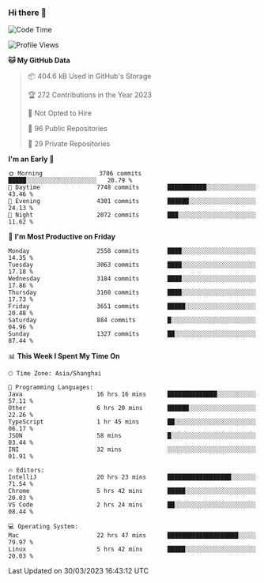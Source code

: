 ### Hi there 👋

<!--
**qbosen/qbosen** is a ✨ _special_ ✨ repository because its `README.md` (this file) appears on your GitHub profile.

Here are some ideas to get you started:

- 🔭 I’m currently working on ...
- 🌱 I’m currently learning ...
- 👯 I’m looking to collaborate on ...
- 🤔 I’m looking for help with ...
- 💬 Ask me about ...
- 📫 How to reach me: ...
- 😄 Pronouns: ...
- ⚡ Fun fact: ...
-->

<!--START_SECTION:waka-->
![Code Time](http://img.shields.io/badge/Code%20Time-1%2C762%20hrs%2010%20mins-blue)

![Profile Views](http://img.shields.io/badge/Profile%20Views-3-blue)

**🐱 My GitHub Data** 

> 📦 404.6 kB Used in GitHub's Storage 
 > 
> 🏆 272 Contributions in the Year 2023
 > 
> 🚫 Not Opted to Hire
 > 
> 📜 96 Public Repositories 
 > 
> 🔑 29 Private Repositories 
 > 
**I'm an Early 🐤** 

```text
🌞 Morning                3706 commits        █████░░░░░░░░░░░░░░░░░░░░   20.79 % 
🌆 Daytime                7748 commits        ███████████░░░░░░░░░░░░░░   43.46 % 
🌃 Evening                4301 commits        ██████░░░░░░░░░░░░░░░░░░░   24.13 % 
🌙 Night                  2072 commits        ███░░░░░░░░░░░░░░░░░░░░░░   11.62 % 
```
📅 **I'm Most Productive on Friday** 

```text
Monday                   2558 commits        ████░░░░░░░░░░░░░░░░░░░░░   14.35 % 
Tuesday                  3063 commits        ████░░░░░░░░░░░░░░░░░░░░░   17.18 % 
Wednesday                3184 commits        ████░░░░░░░░░░░░░░░░░░░░░   17.86 % 
Thursday                 3160 commits        ████░░░░░░░░░░░░░░░░░░░░░   17.73 % 
Friday                   3651 commits        █████░░░░░░░░░░░░░░░░░░░░   20.48 % 
Saturday                 884 commits         █░░░░░░░░░░░░░░░░░░░░░░░░   04.96 % 
Sunday                   1327 commits        ██░░░░░░░░░░░░░░░░░░░░░░░   07.44 % 
```


📊 **This Week I Spent My Time On** 

```text
🕑︎ Time Zone: Asia/Shanghai

💬 Programming Languages: 
Java                     16 hrs 16 mins      ██████████████░░░░░░░░░░░   57.11 % 
Other                    6 hrs 20 mins       ██████░░░░░░░░░░░░░░░░░░░   22.26 % 
TypeScript               1 hr 45 mins        ██░░░░░░░░░░░░░░░░░░░░░░░   06.17 % 
JSON                     58 mins             █░░░░░░░░░░░░░░░░░░░░░░░░   03.44 % 
INI                      32 mins             ░░░░░░░░░░░░░░░░░░░░░░░░░   01.91 % 

🔥 Editors: 
IntelliJ                 20 hrs 23 mins      ██████████████████░░░░░░░   71.54 % 
Chrome                   5 hrs 42 mins       █████░░░░░░░░░░░░░░░░░░░░   20.03 % 
VS Code                  2 hrs 24 mins       ██░░░░░░░░░░░░░░░░░░░░░░░   08.44 % 

💻 Operating System: 
Mac                      22 hrs 47 mins      ████████████████████░░░░░   79.97 % 
Linux                    5 hrs 42 mins       █████░░░░░░░░░░░░░░░░░░░░   20.03 % 
```


 Last Updated on 30/03/2023 16:43:12 UTC
<!--END_SECTION:waka-->
